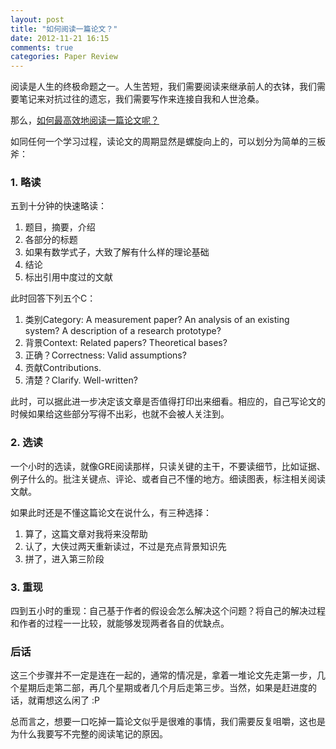 ```yaml
---
layout: post
title: "如何阅读一篇论文？"
date: 2012-11-21 16:15
comments: true
categories: Paper Review
---
```


阅读是人生的终极命题之一。人生苦短，我们需要阅读来继承前人的衣钵，我们需要笔记来对抗过往的遗忘，我们需要写作来连接自我和人世沧桑。

那么，[如何最高效地阅读一篇论文呢？](http://blizzard.cs.uwaterloo.ca/keshav/home/Papers/data/07/paper-reading.pdf)

如同任何一个学习过程，读论文的周期显然是螺旋向上的，可以划分为简单的三板斧：
<!--more-->
### 1. 略读

五到十分钟的快速略读：

1. 题目，摘要，介绍
2. 各部分的标题
3. 如果有数学式子，大致了解有什么样的理论基础
4. 结论
5. 标出引用中度过的文献

此时回答下列五个C：

1. 类别Category: A measurement paper? An analysis of an existing system? A description of a research prototype?
2. 背景Context: Related papers? Theoretical bases?
3. 正确？Correctness: Valid assumptions?
4. 贡献Contributions.
5. 清楚？Clarify. Well-written?

此时，可以据此进一步决定该文章是否值得打印出来细看。相应的，自己写论文的时候如果给这些部分写得不出彩，也就不会被人关注到。

### 2. 选读

一个小时的选读，就像GRE阅读那样，只读关键的主干，不要读细节，比如证据、例子什么的。批注关键点、评论、或者自己不懂的地方。细读图表，标注相关阅读文献。

如果此时还是不懂这篇论文在说什么，有三种选择：

1. 算了，这篇文章对我将来没帮助
2. 认了，大侠过两天重新读过，不过是充点背景知识先
3. 拼了，进入第三阶段

### 3. 重现

四到五小时的重现：自己基于作者的假设会怎么解决这个问题？将自己的解决过程和作者的过程一一比较，就能够发现两者各自的优缺点。

### 后话

这三个步骤并不一定是连在一起的，通常的情况是，拿着一堆论文先走第一步，几个星期后走第二部，再几个星期或者几个月后走第三步。当然，如果是赶进度的话，就甭想这么闲了 :P

总而言之，想要一口吃掉一篇论文似乎是很难的事情，我们需要反复咀嚼，这也是为什么我要写不完整的阅读笔记的原因。